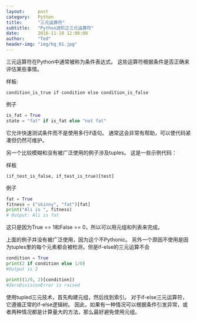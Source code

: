 ```yaml
---
layout:     post
category:   Python
title:      "三元运算符"
subtitle:   "Python进阶之三元运算符"
date:       2016-11-10 12:00:00
author:     "Ted"
header-img: "img/bg_01.jpg"
---
```


三元运算符在Python中通常被称为条件表达式。 这些运算符根据条件是否正确来评估某些事情。

样板:

```
condition_is_true if condition else condition_is_false
```

例子

```python
is_fat = True
state = "fat" if is_fat else "not fat"
```

它允许快速测试条件而不是使用多行if语句。 通常这会非常有帮助，可以使代码紧凑但仍然可维护。

另一个比较模糊和没有被广泛使用的例子涉及tuples。 这是一些示例代码：

样板

```
(if_test_is_false, if_test_is_true)[test]
```

例子

```python
fat = True
fitness = ("skinny", "fat")[fat]
print("Ali is ", fitness)
# Output: Ali is fat
```

这只是因为True == 1和False == 0，所以可以用元组和列表来完成。

上面的例子并没有被广泛使用，因为这个不Pythonic。 另外一个原因不使用是因为tuples里的每个元素都会被检测，但是if-else的三元运算不会

```python
condition = True
print(2 if condition else 1/0)
#Output is 2

print((1/0, 2)[condition])
#ZeroDivisionError is raised
```

使用tupled三元技术，首先构建元组，然后找到索引。 对于if-else三元运算符，它遵循正常的if-else逻辑树。 因此，如果有一种情况可以根据条件引发异常，或者两种情况都是计算量大的方法，那么最好避免使用元组。